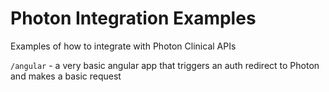 # Photon Integration Examples

Examples of how to integrate with Photon Clinical APIs

`/angular` - a very basic angular app that triggers an auth redirect to Photon and makes a basic request